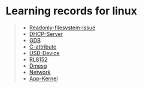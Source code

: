 # Learning records for linux

> - [Readonly-filesystem-issue](https://nbviewer.jupyter.org/github/openxzx/learn-records/blob/master/linux/readonly-filesystem-issue.ipynb)
> - [DHCP-Server](https://nbviewer.jupyter.org/github/openxzx/learn-records/blob/master/linux/dhcp/dhcp-server.ipynb)
> - [GDB](https://nbviewer.jupyter.org/github/openxzx/learn-records/blob/master/linux/gdb/gdb.ipynb)
> - [C-attribute](https://nbviewer.jupyter.org/github/openxzx/learn-records/blob/master/linux/c-attribute.ipynb)
> - [USB-Device](https://nbviewer.jupyter.org/github/openxzx/learn-records/blob/master/linux/usbdev/usb-device.ipynb)
> - [RL8152](https://nbviewer.jupyter.org/github/openxzx/learn-records/blob/master/linux/RL8152/RL8152-driver.ipynb)
> - [Dmesg](https://nbviewer.jupyter.org/github/openxzx/learn-records/blob/master/linux/dmesg/dmesg.ipynb)
> - [Network](https://nbviewer.jupyter.org/github/openxzx/learn-records/blob/master/linux/network/network.ipynb)
> - [App-Kernel](https://nbviewer.jupyter.org/github/openxzx/learn-records/blob/master/linux/app-kernel/user-kernel-switch.ipynb)
